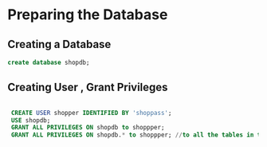 # Preparing the Database

## Creating a Database

```sql
create database shopdb;
```

## Creating User , Grant Privileges

```sql

 CREATE USER shopper IDENTIFIED BY 'shoppass';
 USE shopdb;
 GRANT ALL PRIVILEGES ON shopdb to shoppper;
 GRANT ALL PRIVILEGES ON shopdb.* to shoppper; //to all the tables in the database

```
